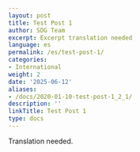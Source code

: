 ```yaml
---
layout: post
title: Test Post 1
author: SDG Team
excerpt: Excerpt translation needed
language: es
permalink: /es/test-post-1/
categories:
- International
weight: 2
date: '2025-06-12'
aliases:
- /docs/2020-01-10-test-post-1_2_1/
description: ''
linkTitle: Test Post 1
type: docs
---
```


Translation needed.
